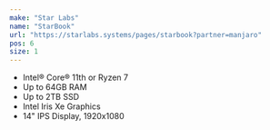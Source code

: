 ```yaml
---
make: "Star Labs"
name: "StarBook"
url: "https://starlabs.systems/pages/starbook?partner=manjaro"
pos: 6
size: 1
---
```

* Intel® Core® 11th or Ryzen 7
* Up to 64GB RAM
* Up to 2TB SSD
* Intel Iris Xe Graphics
* 14" IPS Display, 1920x1080

